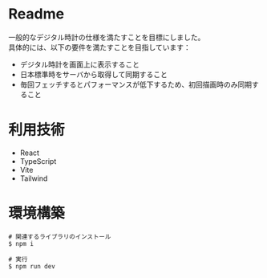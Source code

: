 # Readme

一般的なデジタル時計の仕様を満たすことを目標にしました。  
具体的には、以下の要件を満たすことを目指しています：

- デジタル時計を画面上に表示すること
- 日本標準時をサーバから取得して同期すること
- 毎回フェッチするとパフォーマンスが低下するため、初回描画時のみ同期すること

# 利用技術

- React
- TypeScript
- Vite
- Tailwind

# 環境構築

```
# 関連するライブラリのインストール
$ npm i

# 実行
$ npm run dev
```

